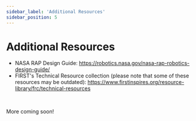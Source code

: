 ```yaml
---
sidebar_label: 'Additional Resources'
sidebar_position: 5
---
```


# Additional Resources

- NASA RAP Design Guide: https://robotics.nasa.gov/nasa-rap-robotics-design-guide/
- FIRST's Technical Resource collection (please note that some of these resources may be outdated): https://www.firstinspires.org/resource-library/frc/technical-resources

<br/>

More coming soon!